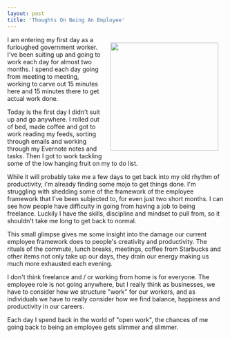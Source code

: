 ```yaml
---
layout: post
title: 'Thoughts On Being An Employee'
---
```

<p><img style="padding: 15px;" src="https://s3.amazonaws.com/kinlane-productions/bw-icons/bw-smiley-face.png" alt="" width="250" align="right" /></p>
<p>I am entering my first day as a furloughed government worker. I've been suiting up and going to work each day for almost two months. I spend each day going from meeting to meeting, working to carve out 15 minutes here and 15 minutes there to get actual work done.</p>
<p>Today is the first day I didn't suit up and go anywhere. I rolled out of bed, made coffee and got to work reading my feeds, sorting through emails and working through my Evernote notes and tasks. Then I got to work tackling some of the low hanging fruit on my to do list.</p>
<p>While it will probably take me a few days to get back into my old rhythm of productivity, i'm already finding some mojo to get things done. I'm struggling with shedding some of the framework of the employee framework that I've been subjected to, for even just two short months.  I can see how people have difficulty in going from having a job to being freelance. Luckily I have the skills, discipline and mindset to pull from, so it shouldn't take me long to get back to normal.</p>
<p>This small glimpse gives me some insight into the damage our current employee framework does to people's creativity and productivity. The rituals of the commute, lunch breaks, meetings, coffee from Starbucks and other items not only take up our days, they drain our energy making us much more exhausted each evening.</p>
<p>I don't think freelance and / or working from home is for everyone. The employee role is not going anywhere, but I really think as businesses, we have to consider how we structure "work" for our workers, and as individuals we have to really consider how we find balance, happiness and productivity in our careers.</p>
<p>Each day I spend back in the world of "open work", the chances of me going back to being an employee gets slimmer and slimmer.</p>